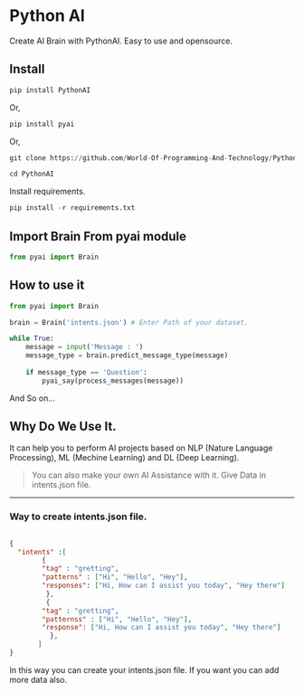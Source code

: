 # Python AI

Create AI Brain with PythonAI.
Easy to use and opensource. 

## Install

```python
pip install PythonAI
```
 Or,

```python
pip install pyai
```

Or,

```python
git clone https://github.com/World-Of-Programming-And-Technology/PythonAI.git
```

```python
cd PythonAI
```

Install requirements. 

```python
pip install -r requirements.txt
```

## Import Brain From pyai module

```python
from pyai import Brain
```

## How to use it

```python
from pyai import Brain

brain = Brain('intents.json') # Enter Path of your dataset.

while True:
	message = input('Message : ')
	message_type = brain.predict_message_type(message)
	
	if message_type == 'Question':
		pyai_say(process_messages(message))
```

And So on...

## Why Do We Use It.

It can help you to perform AI projects based on NLP (Nature Language Processing), ML (Mechine Learning) and DL (Deep Learning).

> You can also make your own AI Assistance with it.
> Give Data in intents.json file.

---

### Way to create intents.json file.

```json

{
  "intents" :[
        {
        "tag" : "gretting",
        "patterns" : ["Hi", "Hello", "Hey"],
        "responses": ["Hi, How can I assist you today", "Hey there"]
         },
         {
        "tag" : "gretting",
        "patternss" : ["Hi", "Hello", "Hey"],
        "response": ["Hi, How can I assist you today", "Hey there"]
          },
       ]
}
```

In this way you can create your intents.json  file. If you want you can add more data also.
